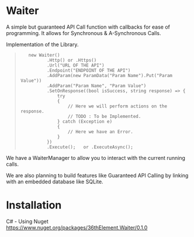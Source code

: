 # Waiter
A simple but guaranteed API Call function with callbacks for ease of programming.
It allows for Synchronous & A-Synchronous Calls.

Implementation of the Library.

>        new Waiter()
>               .Http() or .Https()
>               .Url("URL OF THE API")
>               .Endpoint("ENDPOINT OF THE API")
>               .AddParam(new ParamData("Param Name").Put("Param Value"))
>               .AddParam("Param Name", "Param Value")
>               .SetOnResponse((bool isSuccess, string response) => {
>                   try
>                   {
>                       // Here we will perform actions on the response.
>                       // TODO : To be Implemented.
>                   } catch (Exception e)
>                   {
>                       // Here we have an Error.
>                   }
>               })
>               .Execute();   or .ExecuteAsync();

We have a WaiterManager to allow you to interact with the current running calls.

We are also planning to build features like Guaranteed API Calling by linking with an embedded database like SQLite.

# Installation
C# - Using Nuget https://www.nuget.org/packages/36thElement.Waiter/0.1.0
